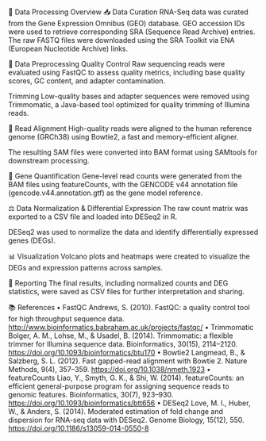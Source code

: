🧬 Data Processing Overview
📥 Data Curation
RNA-Seq data was curated from the Gene Expression Omnibus (GEO) database. GEO accession IDs were used to retrieve corresponding SRA (Sequence Read Archive) entries. The raw FASTQ files were downloaded using the SRA Toolkit via ENA (European Nucleotide Archive) links.

🔬 Data Preprocessing
Quality Control
Raw sequencing reads were evaluated using FastQC to assess quality metrics, including base quality scores, GC content, and adapter contamination.

Trimming
Low-quality bases and adapter sequences were removed using Trimmomatic, a Java-based tool optimized for quality trimming of Illumina reads.

🧭 Read Alignment
High-quality reads were aligned to the human reference genome (GRCh38) using Bowtie2, a fast and memory-efficient aligner.

The resulting SAM files were converted into BAM format using SAMtools for downstream processing.

🧮 Gene Quantification
Gene-level read counts were generated from the BAM files using featureCounts, with the GENCODE v44 annotation file (gencode.v44.annotation.gtf) as the gene model reference.

⚖️ Data Normalization & Differential Expression
The raw count matrix was exported to a CSV file and loaded into DESeq2 in R.

DESeq2 was used to normalize the data and identify differentially expressed genes (DEGs).

📊 Visualization
Volcano plots and heatmaps were created to visualize the DEGs and expression patterns across samples.

📄 Reporting
The final results, including normalized counts and DEG statistics, were saved as CSV files for further interpretation and sharing.


📚 References
•	FastQC
Andrews, S. (2010). FastQC: a quality control tool for high throughput sequence data. http://www.bioinformatics.babraham.ac.uk/projects/fastqc/
•	Trimmomatic
Bolger, A. M., Lohse, M., & Usadel, B. (2014). Trimmomatic: a flexible trimmer for Illumina sequence data. Bioinformatics, 30(15), 2114–2120. https://doi.org/10.1093/bioinformatics/btu170
•	Bowtie2
Langmead, B., & Salzberg, S. L. (2012). Fast gapped-read alignment with Bowtie 2. Nature Methods, 9(4), 357–359. https://doi.org/10.1038/nmeth.1923
•	featureCounts
Liao, Y., Smyth, G. K., & Shi, W. (2014). featureCounts: an efficient general-purpose program for assigning sequence reads to genomic features. Bioinformatics, 30(7), 923–930. https://doi.org/10.1093/bioinformatics/btt656
•	DESeq2
Love, M. I., Huber, W., & Anders, S. (2014). Moderated estimation of fold change and dispersion for RNA-seq data with DESeq2. Genome Biology, 15(12), 550. https://doi.org/10.1186/s13059-014-0550-8

